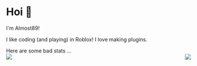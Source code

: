 # Hoi 👋
I'm Almost89!

I like coding (and playing) in Roblox!
I love making plugins.

Here are some bad stats ...<br />
<img align="left" src="https://github-readme-stats.vercel.app/api/top-langs/?username=Almost89&theme=<THEME_NAME>" />
<img align="right" src="https://github-readme-stats.vercel.app/api/top-langs/?username=Almost89&theme=<THEME_NAME>" />
